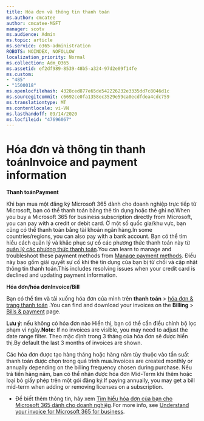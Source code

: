 ```yaml
---
title: Hóa đơn và thông tin thanh toán
ms.author: cmcatee
author: cmcatee-MSFT
manager: scotv
ms.audience: Admin
ms.topic: article
ms.service: o365-administration
ROBOTS: NOINDEX, NOFOLLOW
localization_priority: Normal
ms.collection: Adm_O365
ms.assetid: ef2df989-8539-48b5-a324-97d2e09f14fe
ms.custom:
- "485"
- "1500018"
ms.openlocfilehash: 4328ced877e65de542226232e3335dd7c8046d1c
ms.sourcegitcommit: c6692ce0fa1358ec3529e59ca0ecdfdea4cdc759
ms.translationtype: MT
ms.contentlocale: vi-VN
ms.lasthandoff: 09/14/2020
ms.locfileid: "47696067"
---
```

# <a name="invoice-and-payment-information"></a><span data-ttu-id="adef7-102">Hóa đơn và thông tin thanh toán</span><span class="sxs-lookup"><span data-stu-id="adef7-102">Invoice and payment information</span></span>

<span data-ttu-id="adef7-103">**Thanh toán**</span><span class="sxs-lookup"><span data-stu-id="adef7-103">**Payment**</span></span>

<span data-ttu-id="adef7-104">Khi bạn mua một đăng ký Microsoft 365 dành cho doanh nghiệp trực tiếp từ Microsoft, bạn có thể thanh toán bằng thẻ tín dụng hoặc thẻ ghi nợ.</span><span class="sxs-lookup"><span data-stu-id="adef7-104">When you buy a Microsoft 365 for business subscription directly from Microsoft, you can pay with a credit or debit card.</span></span>  <span data-ttu-id="adef7-105">Ở một số quốc gia/khu vực, bạn cũng có thể thanh toán bằng tài khoản ngân hàng.</span><span class="sxs-lookup"><span data-stu-id="adef7-105">In some countries/regions, you can also pay with a bank account.</span></span>  <span data-ttu-id="adef7-106">Bạn có thể tìm hiểu cách quản lý và khắc phục sự cố các phương thức thanh toán này từ [quản lý các phương thức thanh toán](https://docs.microsoft.com/microsoft-365/commerce/billing-and-payments/manage-payment-methods).</span><span class="sxs-lookup"><span data-stu-id="adef7-106">You can learn to manage and troubleshoot these payment methods from [Manage payment methods](https://docs.microsoft.com/microsoft-365/commerce/billing-and-payments/manage-payment-methods).</span></span> <span data-ttu-id="adef7-107">Điều này bao gồm giải quyết sự cố khi thẻ tín dụng của bạn bị từ chối và cập nhật thông tin thanh toán.</span><span class="sxs-lookup"><span data-stu-id="adef7-107">This includes resolving issues when your credit card is declined and updating payment information.</span></span>

<span data-ttu-id="adef7-108">**Hóa đơn/hóa đơn**</span><span class="sxs-lookup"><span data-stu-id="adef7-108">**Invoice/Bill**</span></span>

<span data-ttu-id="adef7-109">Bạn có thể tìm và tải xuống hóa đơn của mình trên **thanh toán**  >  [hóa đơn & trang thanh toán](https://go.microsoft.com/fwlink/p/?linkid=848039) .</span><span class="sxs-lookup"><span data-stu-id="adef7-109">You can find and download your invoices on the **Billing** > [Bills & payment](https://go.microsoft.com/fwlink/p/?linkid=848039) page.</span></span>  

<span data-ttu-id="adef7-110">**Lưu ý**: nếu không có hóa đơn nào Hiển thị, bạn có thể cần điều chỉnh bộ lọc phạm vi ngày.</span><span class="sxs-lookup"><span data-stu-id="adef7-110">**Note**: If no invoices are visible, you may need to adjust the date range filter.</span></span>  <span data-ttu-id="adef7-111">Theo mặc định trong 3 tháng của hóa đơn sẽ được hiển thị.</span><span class="sxs-lookup"><span data-stu-id="adef7-111">By default the last 3 months of invoices are shown.</span></span>

<span data-ttu-id="adef7-112">Các hóa đơn được tạo hàng tháng hoặc hàng năm tùy thuộc vào tần suất thanh toán được chọn trong quá trình mua.</span><span class="sxs-lookup"><span data-stu-id="adef7-112">Invoices are created monthly or annually depending on the billing frequency chosen during purchase.</span></span>  <span data-ttu-id="adef7-113">Nếu trả tiền hàng năm, bạn có thể nhận được hóa đơn Mid-Term khi thêm hoặc loại bỏ giấy phép trên một gói đăng ký.</span><span class="sxs-lookup"><span data-stu-id="adef7-113">If paying annually, you may get a bill mid-term when adding or removing licenses on a subscription.</span></span>

- <span data-ttu-id="adef7-114">Để biết thêm thông tin, hãy xem [Tìm hiểu hóa đơn của bạn cho Microsoft 365 dành cho doanh nghiệp](https://docs.microsoft.com/microsoft-365/commerce/billing-and-payments/understand-your-invoice2).</span><span class="sxs-lookup"><span data-stu-id="adef7-114">For more info, see [Understand your invoice for Microsoft 365 for business](https://docs.microsoft.com/microsoft-365/commerce/billing-and-payments/understand-your-invoice2).</span></span>